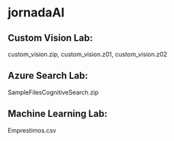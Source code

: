 # jornadaAI

## Custom Vision Lab:
custom_vision.zip,
custom_vision.z01,
custom_vision.z02

## Azure Search Lab:
SampleFilesCognitiveSearch.zip

## Machine Learning Lab:
Emprestimos.csv
